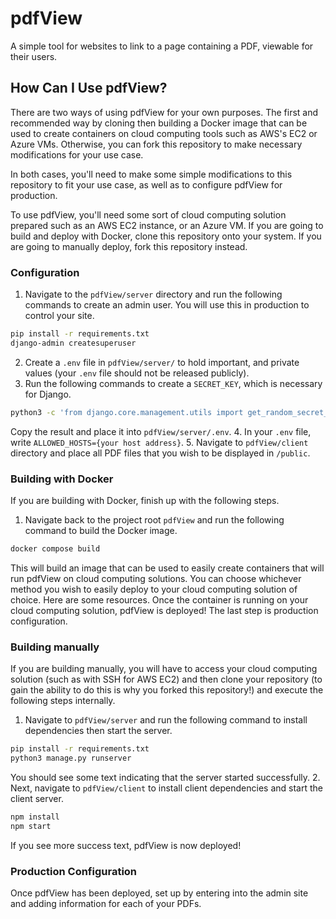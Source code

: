 # pdfView
A simple tool for websites to link to a page containing a PDF,  viewable for their users.


## How Can I Use pdfView?
There are two ways of using pdfView for your own purposes. The first and recommended way by cloning then building a 
Docker image that can be used to create containers on cloud computing tools such as AWS's EC2 or Azure VMs. Otherwise, 
you can fork this repository to make necessary modifications for your use case.

In both cases, you'll need to make some simple modifications to this repository to fit your use case, as well as to 
configure pdfView for production. 

To use pdfView, you'll need some sort of cloud computing solution prepared such as an AWS EC2 instance, or an Azure VM.
If you are going to build and deploy with Docker, clone this repository onto your system. If you are going to manually deploy, 
fork this repository instead.

### Configuration
1. Navigate to the `pdfView/server` directory and run the following commands to create an admin user. You will use this in production to control your site.
```bash
pip install -r requirements.txt 
django-admin createsuperuser
```
2. Create a `.env` file in `pdfView/server/` to hold important, and private values (your `.env` file should not be released publicly). 
3. Run the following commands to create a `SECRET_KEY`, which is necessary for Django.
```bash
python3 -c 'from django.core.management.utils import get_random_secret_key; print(get_random_secret_key())'
```
Copy the result and place it into `pdfView/server/.env`.
4. In your `.env` file, write `ALLOWED_HOSTS={your host address}`. 
5. Navigate to `pdfView/client` directory and place all PDF files that you wish to be displayed in `/public`.

### Building with Docker
If you are building with Docker, finish up with the following steps.
1. Navigate back to the project root `pdfView` and run the following command to build the Docker image.
```bash
docker compose build
```
This will build an image that can be used to easily create containers that will run pdfView on cloud computing solutions. You can choose whichever method you wish to easily deploy to your cloud computing solution of choice. Here are some resources.
Once the container is running on your cloud computing solution, pdfView is deployed! The last step is production configuration.
### Building manually
If you are building manually, you will have to access your cloud computing solution (such as with SSH for AWS EC2) and 
then clone your repository (to gain the ability to do this is why you forked this repository!) and execute the following steps internally.
1. Navigate to `pdfView/server` and run the following command to install dependencies then start the server.
```bash
pip install -r requirements.txt 
python3 manage.py runserver
```
You should see some text indicating that the server started successfully.
2. Next, navigate to `pdfView/client` to install client dependencies and start the client server.
```bash
npm install
npm start
```
If you see more success text, pdfView is now deployed!
### Production Configuration

Once pdfView has been deployed, set up by entering into the admin site and adding information for each of your PDFs.